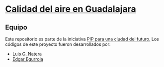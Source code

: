 # [Calidad del aire en Guadalajara](../../README.MD)

## Equipo

Este repositorio es parte de la iniciativa [PIP para una ciudad del futuro.](https://www.facebook.com/pipciudadfuturo/) Los códigos de este proyecto fueron desarrollados por:

+ [Luis G. Natera](https://luisnatera.com)
+ [Edgar Egurrola](https://)
